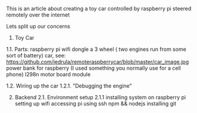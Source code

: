This is an article about creating a toy car controlled by raspberry pi steered remotely over the internet

Lets split up our concerns

1. Toy Car

1.1. Parts:
  raspberry pi 
  wifi dongle
  a 3 wheel ( two engines run from some sort of battery) car, see: https://github.com/jedrula/remoteraspberrycar/blob/master/car_image.jpg 
  power bank for raspberry (I used something you normally use for a cell phone) 
  l298n motor board module

1.2. Wiring up the car
1.2.1. "Debugging the engine"

2. Backend
2.1. Environment setup
2.1.1 installing system on raspberry pi 
      setting up wifi
      accessing pi using ssh
      npm && nodejs
      installing git
      
      
      
  
